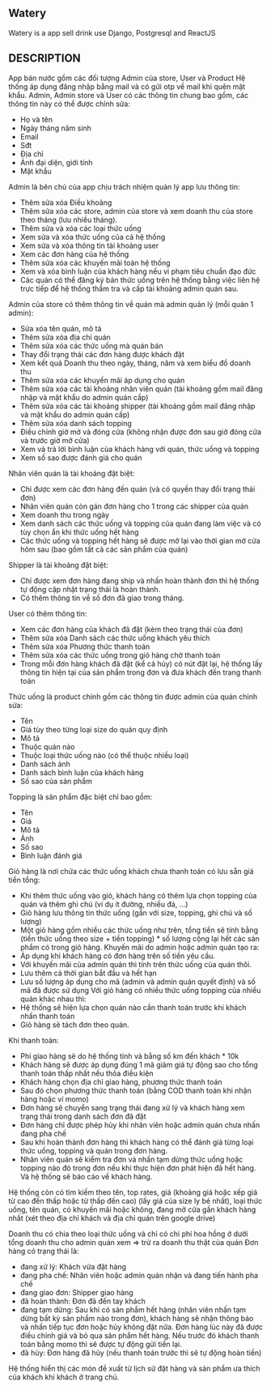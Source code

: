 ## Watery

Watery is a app sell drink use Django, Postgresql and ReactJS 

## DESCRIPTION

App bán nước gồm các đối tượng Admin của store, User và Product 
Hệ thống áp dụng đăng nhập bằng mail và có gửi otp về mail khi quên mật khẩu.
Admin, Admin store và User có các thông tin chung bao gồm, các thông tin này có thể được chỉnh sửa:

- Họ và tên
- Ngày tháng năm sinh
- Email 
- Sđt
- Địa chỉ
- Ảnh đại diện, giới tính
- Mật khẩu
  
Admin là bên chủ của app chịu trách nhiệm quản lý app lưu thông tin:

- Thêm sửa xóa Điều khoảng 
- Thêm sửa xóa các store, admin của store và xem doanh thu của store theo tháng (lưu nhiều tháng).
- Thêm sửa và xóa các loại thức uống
- Xem sửa và xóa thức uống của cả hệ thống
- Xem sửa và xóa thông tin tài khoảng user 
- Xem các đơn hàng của hệ thống
- Thêm sửa xóa các khuyến mãi toàn hệ thống 
- Xem và xóa bình luận của khách hàng nếu vi phạm tiêu chuẩn đạo đức
- Các quán có thể đăng ký bán thức uống trên hệ thống bằng việc liên hệ trực tiếp để hệ thống thẩm tra và cấp tài khoảng admin quán sau.
  
Admin của store có thêm thông tin về quán mà admin quản lý (mỗi quán 1 admin):

- Sửa xóa tên quán, mô tả 
- Thêm sửa xóa địa chỉ quán
- Thêm sửa xóa các thức uống mà quán bán
- Thay đổi trạng thái các đơn hàng được khách đặt
- Xem kết quả Doanh thu theo ngày, tháng, năm và xem biểu đồ doanh thu
- Thêm sửa xóa các khuyến mãi áp dụng cho quán
- Thêm sửa xóa các tài khoảng nhân viên quán (tài khoảng gồm mail đăng nhập và mật khẩu do admin quán cấp)
- Thêm sửa xóa các tài khoảng shipper (tài khoảng gồm mail đăng nhập và mật khẩu do admin quán cấp)
- Thêm sửa xóa danh sách topping
- Điều chỉnh giờ mở và đóng cửa (không nhận được đơn sau giờ đóng cửa và trước giờ mở cửa)
- Xem và trả lời bình luận cùa khách hàng với quán, thức uống và topping
- Xem số sao được đánh giá cho quán
  
Nhân viên quán là tài khoảng đặt biệt:

- Chỉ được xem các đơn hàng đến quán (và có quyền thay đổi trạng thái đơn) 
- Nhân viên quán còn gán đơn hàng cho 1 trong các shipper của quán
- Xem doanh thu trong ngày
- Xem danh sách các thức uống và topping của quán đang làm việc và có tùy chọn ẩn khi thức uống hết hàng 
- Các thức uống và topping hết hàng sẽ được mở lại vào thời gian mở cửa hôm sau (bao gồm tất cả các sản phẩm của quán)
  
Shipper là tài khoảng đặt biệt:

- Chỉ được xem đơn hàng đang ship và nhấn hoàn thành đơn thì hệ thống tự động cập nhật trạng thái là hoàn thành.
- Có thêm thông tin về số đơn đã giao trong tháng.
  
User có thêm thông tin:

- Xem các đơn hàng của khách đã đặt (kèm theo trạng thái của đơn)
- Thêm sửa xóa Danh sách các thức uống khách yêu thích
- Thêm sửa xóa Phương thức thanh toán 
- Thêm sửa xóa các thức uống trong giỏ hàng chờ thanh toán 
- Trong mỗi đơn hàng khách đã đặt (kể cả hủy) có nút đặt lại, hệ thống lấy thông tin hiện tại của sản phẩm trong đơn và đưa khách đến trang thanh toán
  
Thức uống là product chính gồm các thông tin được admin của quán chỉnh sửa:  

- Tên 
- Giá tùy theo từng loại size do quán quy định
- Mô tả
- Thuộc quán nào
- Thuộc loại thức uống nào (có thể thuộc nhiều loại)
- Danh sách ảnh  
- Danh sách bình luận của khách hàng 
- Số sao của sản phẩm
  
Topping là sản phẩm đặc biệt chỉ bao gồm:

- Tên
- Giá 
- Mô tả
- Ảnh 
- Số sao
- Bình luận đánh giá
  
Giỏ hàng là nơi chứa các thức uống khách chưa thanh toán có lưu sẵn giá tiền tổng:

- Khi thêm thức uống vào giỏ, khách hàng có thêm lựa chọn topping của quán và thêm ghi chú (ví dụ ít đường, nhiều đá, ...)
- Giỏ hàng lưu thông tin thức uống (gắn với size, topping, ghi chú và số lượng)
- Một giỏ hàng gồm nhiều các thức uống như trên, tổng tiền sẽ tính bằng (tiền thức uống theo size + tiền topping) * số lượng cộng lại hết các sản phẩm có trong giỏ hàng.
Khuyến mãi do admin hoặc admin quán tạo ra:
- Áp dụng khi khách hàng có đơn hàng trên số tiền yêu cầu.
- Với khuyến mãi của admin quán thì tính trên thức uống của quán thôi.
- Lưu thêm cả thời gian bắt đầu và hết hạn
- Lưu số lượng áp dụng cho mã (admin và admin quán quyết định) và số mã đã được sử dụng
Với giỏ hàng có nhiều thức uống topping của nhiều quán khác nhau thì:
- Hệ thống sẽ hiện lựa chọn quán nào cần thanh toán trước khi khách nhấn thanh toán
- Giỏ hàng sẽ tách đơn theo quán.
  
Khi thanh toán:

- Phí giao hàng sẽ do hệ thống tính và bằng số km đến khách * 10k 
- Khách hàng sẽ được áp dụng đúng 1 mã giảm giá tự động sao cho tổng thanh toán thấp nhất nếu thỏa điều kiện 
- Khách hàng chọn địa chỉ giao hàng, phương thức thanh toán 
- Sau đó chọn phương thức thanh toán (bằng COD thanh toán khi nhận hàng hoặc ví momo)
- Đơn hàng sẽ chuyển sang trạng thái đang xử lý và khách hàng xem trạng thái trong danh sách đơn đã đặt
- Đơn hàng chỉ được phép hủy khi nhân viên hoặc admin quán chưa nhấn đang pha chế
- Sau khi hoàn thành đơn hàng thì khách hàng có thể đánh giá từng loại thức uống, topping và quán trong đơn hàng. 
- Nhân viên quán sẽ kiểm tra đơn và nhấn tạm dừng thức uống hoặc topping nào đó trong đơn nếu khi thực hiện đơn phát hiện đã hết hàng. Và hệ thống sẽ báo cáo về khách hàng.
  
Hệ thống còn có tìm kiếm theo tên, top rates, giá (khoảng giá hoặc xếp giá từ cao đến thấp hoặc từ thấp đến cao) (lấy giá của size ly bé nhất), loại thức uống, tên quán, có khuyến mãi hoặc không, đang mở cửa gần khách hàng nhất (xét theo địa chỉ khách và địa chỉ quán trên google drive)

Doanh thu có chia theo loại thức uống và chỉ có chi phí hoa hồng ở dưới tổng doanh thu cho admin quán xem => trừ ra doanh thu thật của quán
Đơn hàng có trạng thái là: 

- đang xử lý: Khách vừa đặt hàng
- đang pha chế: Nhân viên hoặc admin quán nhận và đang tiến hành pha chế
- đang giao đơn: Shipper giao hàng
- đã hoàn thành: Đơn đã đến tay khách
- đang tạm dừng: Sau khi có sản phẩm hết hàng (nhân viên nhấn tạm dừng bất kỳ sản phẩm nào trong đơn), khách hàng sẽ nhận thông báo và nhấn tiếp tục đơn hoặc hủy không đặt nữa. Đơn hàng lúc này đã được điều chỉnh giá và bỏ qua sản phẩm hết hàng. Nếu trước đó khách thanh toán bằng momo thì sẽ được tự động gửi tiền lại.
- đã hủy: Đơn hàng đã hủy (nếu thanh toán trước thì sẽ tự động hoàn tiền)

Hệ thống hiển thị các món đề xuất từ lịch sử đặt hàng và sản phẩm ưa thích của khách khi khách ở trang chủ.

